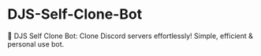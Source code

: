 # DJS-Self-Clone-Bot
 🤖 DJS Self Clone Bot: Clone Discord servers effortlessly! Simple, efficient &amp; personal use bot.
